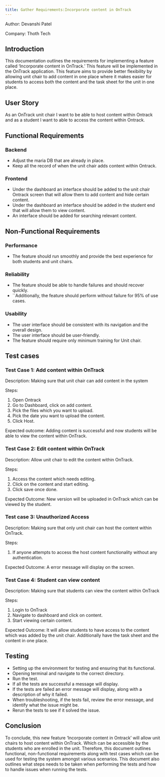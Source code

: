 ```yaml
---
title: Gather Requirements:Incorporate content in OnTrack
---
```


Author: Devanshi Patel

Company: Thoth Tech

## Introduction

This documentation outlines the requirements for implementing a feature called
‘Incorporate content in OnTrack.’ This feature will be implemented in the
OnTrack application. This feature aims to provide better flexibility by allowing
unit chair to add content in one place where it makes easier
for students to access both the content and the task sheet for the unit in one place.

## User Story

As an OnTrack unit chair I want to be able to host content within Ontrack and as
a student I want to able to access the content within Ontrack.

## Functional Requirements

### Backend

- Adjust the maria DB that are already in place.
- Keep all the record of when the unit chair adds content within Ontrack.

### Frontend

- Under the dashboard an interface should be added to the unit chair Ontrack
  screen that will allow them to add content and hide certain content.
- Under the dashboard an interface should be added in the student end that will
  allow them to view content.
- An interface should be added for searching relevant content.

## Non-Functional Requirements

### Performance

- The feature should run smoothly and provide the best experience for both
students and unit chairs.

### Reliability

- The feature should be able to handle failures and should recover quickly.
- ``Additionally, the feature should perform without failure for 95% of use cases.

### Usability

- The user interface should be consistent with its navigation and the overall design.
- The user interface should be user-friendly.
- The feature should require only minimum training for Unit chair.

## Test cases

### Test Case 1: Add content within OnTrack

Description: Making sure that unit chair can add content in the system

Steps:

1. Open Ontrack
1. Go to Dashboard, click on add content.
1. Pick the files which you want to upload.
1. Pick the date you want to upload the content.
1. Click Host.

Expected outcome: Adding content is successful and now students will be able to
view the content within OnTrack.

### Test Case 2: Edit content within OnTrack

Description: Allow unit chair to edit the content within OnTrack.

Steps:

1. Access the content which needs editing.
1. Click on the content and start editing.
1. Click save once done.

Expected Outcome: New version will be uploaded in OnTrack which can be viewed
by the student.

### Test case 3: Unauthorized Access

Description: Making sure that only unit chair can host the content within OnTrack.

Steps:

1. If anyone attempts to access the host content functionality without any authentication.

Expected Outcome: A error message will display on the screen.

### Test Case 4: Student can view content

Description: Making sure that students can view the content within OnTrack

Steps:

1. Login to OnTrack
1. Navigate to dashboard and click on content.
1. Start viewing certain content.

Expected Outcome: It will allow students to have access to the content which was
added by the unit chair. Additionally have the task sheet and the content in one
place.

## Testing

- Setting up the environment for testing and ensuring that its functional.
- Opening terminal and navigate to the correct directory.
- Run the test.
- If all the tests are successful a message will display.
- If the tests are failed an error message will display, along with a
  description of why it failed.
- When troubleshooting, if the tests fail, review the error message, and
  identify what the issue might be.
- Rerun the tests to see if it solved the issue.

## Conclusion

To conclude, this new feature ‘Incorporate content in Ontrack’ will allow unit
chairs to host content within OnTrack. Which can be accessible by the students
who are enrolled in the unit. Therefore, this document outlines functional,
non-functional requirements along with test cases which can be used for testing
the system amongst various scenarios. This document also outlines what
steps needs to be taken when performing the tests and how to handle issues when
running the tests.
